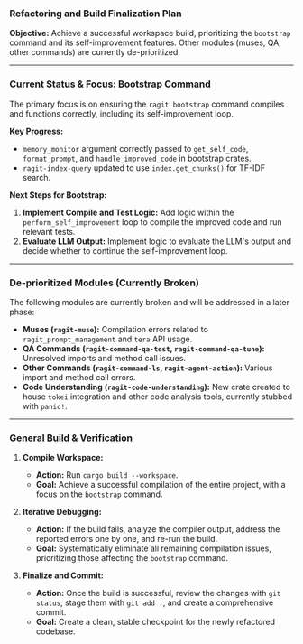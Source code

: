 ### **Refactoring and Build Finalization Plan**

**Objective:** Achieve a successful workspace build, prioritizing the `bootstrap` command and its self-improvement features. Other modules (muses, QA, other commands) are currently de-prioritized.

---

### **Current Status & Focus: Bootstrap Command**

The primary focus is on ensuring the `ragit bootstrap` command compiles and functions correctly, including its self-improvement loop.

**Key Progress:**
- `memory_monitor` argument correctly passed to `get_self_code`, `format_prompt`, and `handle_improved_code` in bootstrap crates.
- `ragit-index-query` updated to use `index.get_chunks()` for TF-IDF search.

**Next Steps for Bootstrap:**
1.  **Implement Compile and Test Logic:** Add logic within the `perform_self_improvement` loop to compile the improved code and run relevant tests.
2.  **Evaluate LLM Output:** Implement logic to evaluate the LLM's output and decide whether to continue the self-improvement loop.

---

### **De-prioritized Modules (Currently Broken)**

The following modules are currently broken and will be addressed in a later phase:
- **Muses (`ragit-muse`):** Compilation errors related to `ragit_prompt_management` and `tera` API usage.
- **QA Commands (`ragit-command-qa-test`, `ragit-command-qa-tune`):** Unresolved imports and method call issues.
- **Other Commands (`ragit-command-ls`, `ragit-agent-action`):** Various import and method call errors.
- **Code Understanding (`ragit-code-understanding`):** New crate created to house `tokei` integration and other code analysis tools, currently stubbed with `panic!`.

---

### **General Build & Verification**

1.  **Compile Workspace:**
    *   **Action:** Run `cargo build --workspace`.
    *   **Goal:** Achieve a successful compilation of the entire project, with a focus on the `bootstrap` command.

2.  **Iterative Debugging:**
    *   **Action:** If the build fails, analyze the compiler output, address the reported errors one by one, and re-run the build.
    *   **Goal:** Systematically eliminate all remaining compilation issues, prioritizing those affecting the `bootstrap` command.

3.  **Finalize and Commit:**
    *   **Action:** Once the build is successful, review the changes with `git status`, stage them with `git add .`, and create a comprehensive commit.
    *   **Goal:** Create a clean, stable checkpoint for the newly refactored codebase.